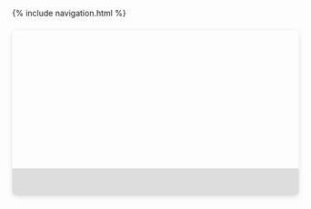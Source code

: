 {% include navigation.html %}

<div style="position: relative; width: 100%; height: 0; padding-top: 48.1481%;
 padding-bottom: 48px; box-shadow: 0 2px 8px 0 rgba(63,69,81,0.16); margin-top: 1.6em; margin-bottom: 0.9em; overflow: hidden;
 border-radius: 8px; will-change: transform;">
    <iframe frameborder="0" width="100%" height="800px" src="https://www.canva.com/design/DAE6hI67WXI/view?embed">
</div>
<a href="https:&#x2F;&#x2F;www.canva.com&#x2F;design&#x2F;DAE6hI67WXI&#x2F;view?utm_content=DAE6hI67WXI&amp;utm_campaign=designshare&amp;utm_medium=embeds&amp;utm_source=link" target="_blank" rel="noopener">TLDEW Website Wireframe</a> by dragonfly.luo
